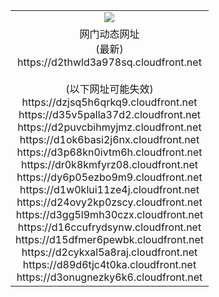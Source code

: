 ﻿<table>
  <tr></tr>
  <tr><td colspan=2 align=center><img src="https://d2thwld3a978sq.cloudfront.net/Up/oGate.jpg" /></td></tr>
  <tr><td colspan=2 align=center>网门动态网址<br/>(最新)
<br>https://d2thwld3a978sq.cloudfront.net
<br/><br/>(以下网址可能失效)
<br>https://dzjsq5h6qrkq9.cloudfront.net
<br>https://d35v5palla37d2.cloudfront.net
<br>https://d2puvcbihmyjmz.cloudfront.net
<br>https://d1ok6basi2j6nx.cloudfront.net
<br>https://d3p68kn0ivtm6h.cloudfront.net
<br>https://dr0k8kmfyrz08.cloudfront.net
<br>https://dy6p05ezbo9m9.cloudfront.net
<br>https://d1w0klui11ze4j.cloudfront.net
<br>https://d24ovy2kp0zscy.cloudfront.net
<br>https://d3gg5l9mh30czx.cloudfront.net
<br>https://d16ccufrydsynw.cloudfront.net
<br>https://d15dfmer6pewbk.cloudfront.net
<br>https://d2cykxal5a8raj.cloudfront.net
<br>https://d89d6tjc4t0ka.cloudfront.net
<br>https://d3onugnezky6k6.cloudfront.net
    </td>
  </tr>
</table>
